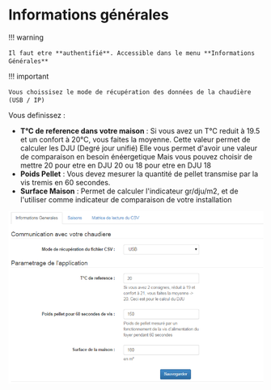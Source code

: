 # Informations générales

!!! warning

    Il faut etre **authentifié**. Accessible dans le menu **Informations Générales**

!!! important

    Vous choissisez le mode de récupération des données de la chaudière (USB / IP)

Vous definissez :

- **T°C de reference dans votre maison** : Si vous avez un T°C reduit à 19.5 et un confort à 20°C, vous faites la moyenne. 
Cette valeur permet de calculer les DJU (Degré jour unifié) Elle vous permet d'avoir une valeur de comparaison en besoin énéergetique
Mais vous pouvez choisir de mettre 20 pour etre en DJU 20 ou 18 pour etre en DJU 18
- **Poids Pellet** : Vous devez mesurer la quantité de pellet transmise par la vis tremis en 60 secondes.
- **Surface Maison** : Permet de calculer l'indicateur gr/dju/m2, et de l'utiliser comme indicateur de comparaison de votre installation 

![w-0190-oko](/assets/img/oko/w-0190-oko.png)
